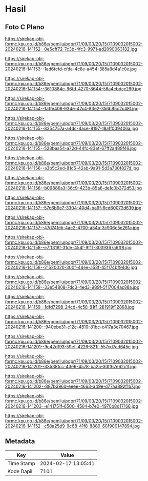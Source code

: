 # Hasil

## Foto C Plano

https://sirekap-obj-formc.kpu.go.id/b86e/pemilu/pdpr/71/09/03/20/15/7109032015002-20240216-141152--0e5cff72-7c3b-4fc3-9971-ad2090063182.jpg

https://sirekap-obj-formc.kpu.go.id/b86e/pemilu/pdpr/71/09/03/20/15/7109032015002-20240216-141153--1ad6fcfd-cfda-4c8e-a454-385a8d4a1c0e.jpg

https://sirekap-obj-formc.kpu.go.id/b86e/pemilu/pdpr/71/09/03/20/15/7109032015002-20240216-141154--3610884e-96fd-4270-8644-56a4cbdcc289.jpg

https://sirekap-obj-formc.kpu.go.id/b86e/pemilu/pdpr/71/09/03/20/15/7109032015002-20240216-141154--1a1fe408-934e-47c4-83e2-356b85c2c48f.jpg

https://sirekap-obj-formc.kpu.go.id/b86e/pemilu/pdpr/71/09/03/20/15/7109032015002-20240216-141155--8254757a-a4dc-4ace-8197-18a1f039406a.jpg

https://sirekap-obj-formc.kpu.go.id/b86e/pemilu/pdpr/71/09/03/20/15/7109032015002-20240216-141155--528baa54-a72d-44fc-83ef-67ff2a489f46.jpg

https://sirekap-obj-formc.kpu.go.id/b86e/pemilu/pdpr/71/09/03/20/15/7109032015002-20240216-141156--a3b5c2ed-81c5-42ab-9a91-5d3a730f827d.jpg

https://sirekap-obj-formc.kpu.go.id/b86e/pemilu/pdpr/71/09/03/20/15/7109032015002-20240216-141156--b09886a3-36c9-423b-85a6-de1c0b372d53.jpg

https://sirekap-obj-formc.kpu.go.id/b86e/pemilu/pdpr/71/09/03/20/15/7109032015002-20240216-141157--57c6b9e7-3304-40d4-ba9f-9cd60073d639.jpg

https://sirekap-obj-formc.kpu.go.id/b86e/pemilu/pdpr/71/09/03/20/15/7109032015002-20240216-141157--47d74feb-4ac2-4700-a54a-3c906c5e261a.jpg

https://sirekap-obj-formc.kpu.go.id/b86e/pemilu/pdpr/71/09/03/20/15/7109032015002-20240216-141158--e7ff319f-31de-454f-9f11-3039367a6ff8.jpg

https://sirekap-obj-formc.kpu.go.id/b86e/pemilu/pdpr/71/09/03/20/15/7109032015002-20240216-141158--21520020-300f-44ee-a53f-45f174bf94d6.jpg

https://sirekap-obj-formc.kpu.go.id/b86e/pemilu/pdpr/71/09/03/20/15/7109032015002-20240216-141159--33e54808-7dc3-4ed3-989f-5f17004ac88a.jpg

https://sirekap-obj-formc.kpu.go.id/b86e/pemilu/pdpr/71/09/03/20/15/7109032015002-20240216-141159--1dfd7298-24cd-4c58-81f1-281919f12898.jpg

https://sirekap-obj-formc.kpu.go.id/b86e/pemilu/pdpr/71/09/03/20/15/7109032015002-20240216-141200--940ebe31-c12c-4810-81bc-c417a3e70467.jpg

https://sirekap-obj-formc.kpu.go.id/b86e/pemilu/pdpr/71/09/03/20/15/7109032015002-20240216-141201--9c42df93-59ef-4226-821f-557cd7ad645e.jpg

https://sirekap-obj-formc.kpu.go.id/b86e/pemilu/pdpr/71/09/03/20/15/7109032015002-20240216-141201--33538fcc-43e6-4578-ba25-30ff67e62c1f.jpg

https://sirekap-obj-formc.kpu.go.id/b86e/pemilu/pdpr/71/09/03/20/15/7109032015002-20240216-141202--887b3960-eeee-4663-a49e-d77aa892f1b7.jpg

https://sirekap-obj-formc.kpu.go.id/b86e/pemilu/pdpr/71/09/03/20/15/7109032015002-20240216-141203--e141751f-6500-4504-b7e0-4970b8d17168.jpg

https://sirekap-obj-formc.kpu.go.id/b86e/pemilu/pdpr/71/09/03/20/15/7109032015002-20240216-141152--c58a25d9-9c68-41f8-8889-601900147894.jpg


## Metadata

| Key        | Value               |
| ---------- | ------------------- |
| Time Stamp | 2024-02-17 13:05:41 |
| Kode Dapil | 7101                |



